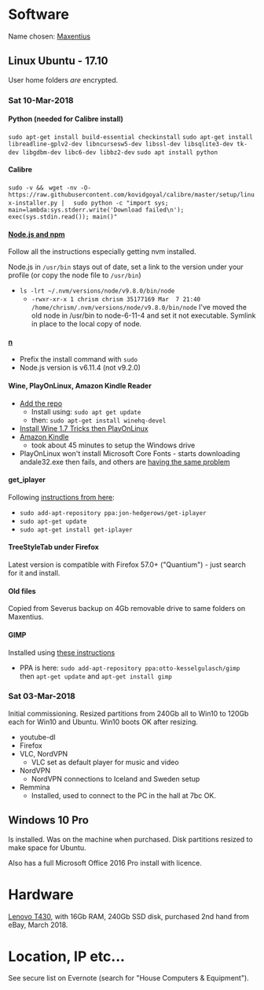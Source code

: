 # Software
Name chosen: [Maxentius](http://www.roman-emperors.org/maxentius.htm)


## Linux Ubuntu - 17.10
User home folders *are* encrypted.


### Sat 10-Mar-2018
#### Python (needed for Calibre install)
```sudo apt-get install build-essential checkinstall```
```sudo apt-get install libreadline-gplv2-dev libncursesw5-dev libssl-dev libsqlite3-dev tk-dev libgdbm-dev libc6-dev libbz2-dev```
```sudo apt install python```

#### Calibre
``` sudo -v && ```
```  wget -nv -O- https://raw.githubusercontent.com/kovidgoyal/calibre/master/setup/linux-installer.py | ```
```  sudo python -c "import sys; main=lambda:sys.stderr.write('Download failed\n'); exec(sys.stdin.read()); main()"```

#### [Node.js and npm](https://uk.godaddy.com/help/install-nodejs-ubuntu-17395)
Follow all the instructions especially getting nvm installed.

Node.js in ```/usr/bin``` stays out of date, set a link to the version under your profile (or copy the node file to ```/usr/bin```)
- ```ls -lrt ~/.nvm/versions/node/v9.8.0/bin/node```
  - ```-rwxr-xr-x 1 chrism chrism 35177169 Mar  7 21:40 /home/chrism/.nvm/versions/node/v9.8.0/bin/node```
I've moved the old node in /usr/bin to node-6-11-4 and set it not executable.  Symlink in place to the local copy of node.

#### [n](https://github.com/tj/n)
- Prefix the install command with ```sudo```
- Node.js version is v6.11.4 (not v9.2.0)

#### Wine, PlayOnLinux, Amazon Kindle Reader
- [Add the repo](https://www.winehq.org/pipermail/wine-devel/2017-March/117104.html)
  - Install using: ```sudo apt get update```
  - then: ```sudo apt-get install winehq-devel```  
- [Install Wine 1.7 Tricks then PlayOnLinux](https://sysads.co.uk/2014/07/23/install-playonlinux-4-2-4-on-ubuntu-14-04/)
- [Amazon Kindle](https://sysads.co.uk/2014/08/19/install-amazon-kindle-ubuntu-14-04/)
  - took about 45 minutes to setup the Windows drive
- PlayOnLinux won't install Microsoft Core Fonts - starts downloading andale32.exe then fails, and others are [having the same problem](https://www.playonlinux.com/en/topic-15164-Cannot_install_core_fonts.html)

#### get_iplayer
Following [instructions from here](https://launchpad.net/~jon-hedgerows/+archive/ubuntu/get-iplayer):
- ```sudo add-apt-repository ppa:jon-hedgerows/get-iplayer```
- ```sudo apt-get update```
- ```sudo apt-get install get-iplayer```

#### TreeStyleTab under Firefox
Latest version is compatible with Firefox 57.0+ ("Quantium") - just search for it and install.

#### Old files
Copied from Severus backup on 4Gb removable drive to same folders on Maxentius.

#### GIMP
Installed using [these instructions](http://ubuntuhandbook.org/index.php/2015/11/how-to-install-gimp-2-8-16-in-ubuntu-16-04-15-10-14-04/)
- PPA is here: ```sudo add-apt-repository ppa:otto-kesselgulasch/gimp```
then ```apt-get update``` and  ```apt-get install gimp```

### Sat 03-Mar-2018
Initial commissioning.  Resized partitions from 240Gb all to Win10 to 120Gb each for Win10 and Ubuntu.  Win10 boots OK after resizing.
- youtube-dl
- Firefox
- VLC, NordVPN
  - VLC set as default player for music and video
- NordVPN
  - NordVPN connections to Iceland and Sweden setup
- Remmina
  - Installed, used to connect to the PC in the hall at 7bc OK.


## Windows 10 Pro
Is installed.  Was on the machine when purchased.  Disk partitions resized to make space for Ubuntu.

Also has a full Microsoft Office 2016 Pro install with licence.


# Hardware
[Lenovo T430](https://www3.lenovo.com/gb/en/laptops/thinkpad/t-series/t430/), with 16Gb RAM, 240Gb SSD disk, purchased 2nd hand from eBay, March 2018.


# Location, IP etc...
See secure list on Evernote (search for "House Computers & Equipment").
